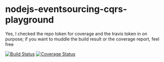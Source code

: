 # nodejs-eventsourcing-cqrs-playground
Yes, I checked the repo token for coverage and the travis token in on purpose; if you want to muddle the build result or the coverage report, feel free

[![Build Status](https://travis-ci.com/pascalvree/nodejs-eventsourcing-cqrs-playground.svg?branch=main)](https://travis-ci.com/pascalvree/nodejs-eventsourcing-cqrs-playground)
[![Coverage Status](https://coveralls.io/repos/github/pascalvree/nodejs-eventsourcing-cqrs-playground/badge.svg?branch=main)](https://coveralls.io/github/pascalvree/nodejs-eventsourcing-cqrs-playground?branch=main)
